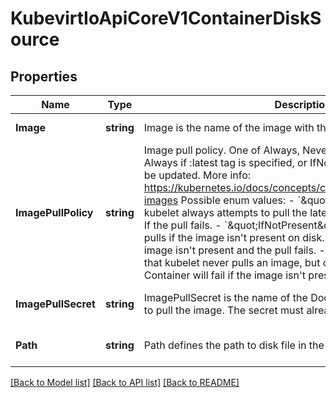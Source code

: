 # KubevirtIoApiCoreV1ContainerDiskSource

## Properties
Name | Type | Description | Notes
------------ | ------------- | ------------- | -------------
**Image** | **string** | Image is the name of the image with the embedded disk. | [default to null]
**ImagePullPolicy** | **string** | Image pull policy. One of Always, Never, IfNotPresent. Defaults to Always if :latest tag is specified, or IfNotPresent otherwise. Cannot be updated. More info: https://kubernetes.io/docs/concepts/containers/images#updating-images  Possible enum values:  - &#x60;\&quot;Always\&quot;&#x60; means that kubelet always attempts to pull the latest image. Container will fail If the pull fails.  - &#x60;\&quot;IfNotPresent\&quot;&#x60; means that kubelet pulls if the image isn&#39;t present on disk. Container will fail if the image isn&#39;t present and the pull fails.  - &#x60;\&quot;Never\&quot;&#x60; means that kubelet never pulls an image, but only uses a local image. Container will fail if the image isn&#39;t present | [optional] [default to null]
**ImagePullSecret** | **string** | ImagePullSecret is the name of the Docker registry secret required to pull the image. The secret must already exist. | [optional] [default to null]
**Path** | **string** | Path defines the path to disk file in the container | [optional] [default to null]

[[Back to Model list]](../README.md#documentation-for-models) [[Back to API list]](../README.md#documentation-for-api-endpoints) [[Back to README]](../README.md)


